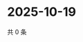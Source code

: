 # 2025-10-19

共 0 条

<!-- BEGIN ZHIHUQUESTIONS -->
<!-- 最后更新时间 Sun Oct 19 2025 03:08:13 GMT+0800 (China Standard Time) -->

<!-- END ZHIHUQUESTIONS -->
